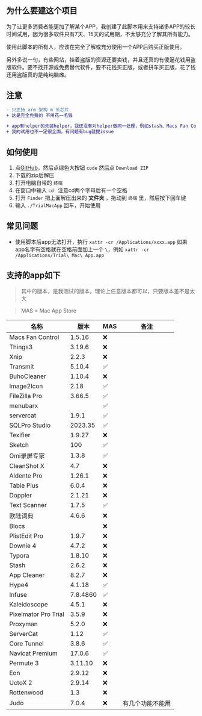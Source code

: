 ## 为什么要建这个项目

为了让更多消费者能更加了解某个APP，我创建了此脚本用来支持诸多APP的较长时间试用，因为很多软件只有7天、15天的试用期，不太够充分了解其所有能力。

使用此脚本的所有人，应该在完全了解或充分使用一个APP后购买正版使用。

另外多说一句，有些网站，挂着盗版的资源还要卖钱，并且还真的有傻逼花钱用盗版软件。要不找开源或免费替代软件，要不花钱买正版，或者拼车买正版，花了钱还用盗版真的是纯纯脑瘫。

## 注意 

```diff
- 只支持 arm 架构 m 系芯片
+ 这是完全免费的 不用花一毛钱

+ app有helper的先装helper，我还没有对helper做同一处理，例如stash、Macs Fan Control 等软件
+ 我的试用也不一定很全面，有问题有bug就提issue
```

## 如何使用

 1. 点[GitHub](https://github.com/TrialMacApp/TrialMacApp)，然后点绿色大按钮 `code` 然后点 `Download ZIP`
 2. 下载的zip后解压
 3. 打开电脑自带的 `终端` 
 4. 在窗口中输入 `cd ` 注意cd两个字母后有一个空格
 5. 打开 `Finder` 把上面解压出来的 **文件夹** ，拖动到 `终端` 里，然后按下回车键
 6. 输入 `./TrialMacApp` 回车，开始使用


## 常见问题

 - 使用脚本后app无法打开，执行 `xattr -cr /Applications/xxxx.app` 如果app名字有空格就在空格前面加上一个 `\`，例如 `xattr -cr /Applications/Trial\ Mac\ App.app`


## 支持的app如下

> 其中的版本，是我测试的版本，理论上任意版本都可以，只要版本差不是太大

> MAS = Mac App Store

| 名称 | 版本 | MAS | 备注 |
| ---- | ---- | ------------ | ---- |
| Macs Fan Control | 1.5.16 | ❌ |  |
| Things3 | 3.19.6 | ❌ |  |
| Xnip | 2.2.3 | ❌ |  |
| Transmit | 5.10.4 | ✅ |  |
| BuhoCleaner | 1.10.4 | ❌ |  |
| Image2Icon | 2.18 | ✅ |  |
| FileZilla Pro | 3.66.5 | ✅ |  |
| menubarx |  | ✅ |  |
| servercat | 1.9.1 | ✅ |  |
| SQLPro Studio | 2023.35 | ✅ |  |
| Texifier | 1.9.27 | ❌ |  |
| Sketch | 100 | ✅ |  |
| Omi录屏专家 | 1.3.8 | ✅ |  |
| CleanShot X | 4.7 | ❌ |  |
| Aldente Pro | 1.26.1 | ❌ |  |
| Table Plus | 6.0.4 | ❌ |  |
| Doppler | 2.1.21 | ❌ |  |
| Text Scanner | 1.7.5 | ✅ |  |
| 欧陆词典 | 4.6.6 | ❌ |  |
| Blocs |  | ❌ |  |
| PlistEdit Pro | 1.9.7 | ❌ |  |
| Downie 4 | 4.7.2 | ❌ |  |
| Typora | 1.8.10 | ❌ |  |
| Stash | 2.6.2 | ❌ |  |
| App Cleaner | 8.2.7 | ❌ |  |
| Hype4 | 4.1.18 | ✅ |  |
| Infuse | 7.8.4860 | ✅ |  |
| Kaleidoscope | 4.5.1 | ❌ |  |
| Pixelmator Pro Trial | 3.5.9 | ❌ |  |
| Proxyman | 5.2.0 | ❌ |  |
| ServerCat | 1.12 | ✅ |  |
| Core Tunnel | 3.8.6 | ✅ |  |
| Navicat Premium | 17.0.6 | ✅ |  |
| Permute 3 | 3.11.10 | ❌ |  |
| Eon | 2.9.12 | ❌ |  |
| UctoX 2 | 2.9.14 | ❌ |  |
| Rottenwood | 1.3 | ❌ |  |
| Judo | 7.0.4 | ❌ | 有几个功能不能用 |
